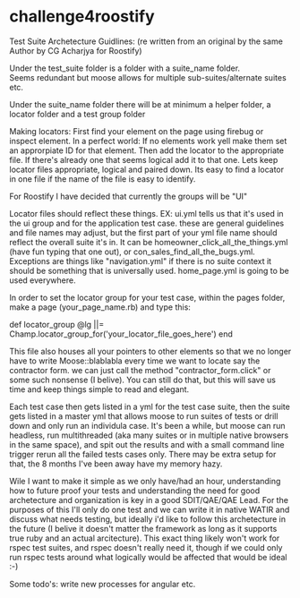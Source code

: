 # challenge4roostify

Test Suite Archetecture Guidlines: 
(re written from an original by the same Author by CG Acharjya for Roostify)

Under the test_suite folder is a folder with a suite_name folder.  
Seems redundant but moose allows for multiple sub-suites/alternate suites etc.

Under the suite_name folder there will be at minimum a helper folder, a locator folder and a test group folder



Making locators:
First find your element on the page using firebug or inspect element. In a perfect world: If no elements work yell make them set an approrpiate ID for that element. 
Then add the locator to the appropriate file. If there's already one that seems logical add it to that one. Lets keep locator files appropriate, logical and paired down. Its easy to find a locator in one file if the name of the file is easy to identify.



For Roostify I have decided that currently the groups will be "UI" 

Locator files should reflect these things. EX: ui.yml tells us that it's used in the ui group and for the application test case. these are general guidelines and file names may adjust, but the first part of your yml file name should reflect the overall suite it's in. It can be homeowner_click_all_the_things.yml (have fun typing that one out), or con_sales_find_all_the_bugs.yml. Exceptions are things like "navigation.yml" if there is no suite context it should be something that is universally used. home_page.yml is going to be used everywhere. 



In order to set the locator group for your test case, within the pages folder, make a page (your_page_name.rb) and type this:

def locator_group
      @lg ||= Champ.locator_group_for('your_locator_file_goes_here')
  end 

This file also houses all your pointers to other elements so that we no longer have to write Moose::blablabla every time we want to locate say the contractor form. we can just call the method "contractor_form.click" or some such nonsense (I belive). You can still do that, but this will save us time and keep things simple to read and elegant.

Each test case then gets listed in a yml for the test case suite, then the suite gets listed in a master yml that allows moose to run suites of tests or drill down and only run an individula case. It's been a while, but moose can run headless, run multithreaded (aka many suites or in multiple native browsers in the same space), and spit out the results and with a small command line trigger rerun all the failed tests cases only. There may be extra setup for that, the 8 months I've been away have my memory hazy. 

Wile I want to make it simple as we only have/had an hour, understanding how to future proof your tests and understanding the need for good archetecture and organization is key in a good SDIT/QAE/QAE Lead. For the purposes of this I'll only do one test and we can write it in native WATIR and discuss what needs testing, but ideally i'd like to follow this archetecture in the future (I belive it doesn't matter the framework as long as it supports true ruby and an actual arcitecture). This exact thing likely won't work for rspec test suites, and rspec doesn't really need it, though if we could only run rspec tests around what logically would be affected that would be ideal :-)

Some todo's: write new processes for angular etc.







